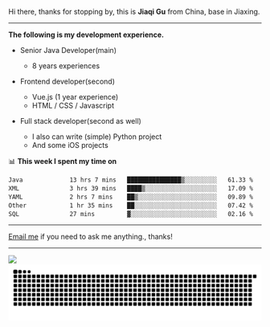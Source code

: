 Hi there, thanks for stopping by, this is **Jiaqi Gu** from China, base in Jiaxing.

---

**The following is my development experience.**

- Senior Java Developer(main)
  - 8 years experiences

- Frontend developer(second)
  - Vue.js (1 year experience)
  - HTML / CSS / Javascript
  
- Full stack developer(second as well)
  - I also can write (simple) Python project
  - And some iOS projects

📊 **This week I spent my time on**
<!--START_SECTION:waka-->

```txt
Java             13 hrs 7 mins   ███████████████▒░░░░░░░░░   61.33 %
XML              3 hrs 39 mins   ████▒░░░░░░░░░░░░░░░░░░░░   17.09 %
YAML             2 hrs 7 mins    ██▒░░░░░░░░░░░░░░░░░░░░░░   09.89 %
Other            1 hr 35 mins    ██░░░░░░░░░░░░░░░░░░░░░░░   07.42 %
SQL              27 mins         ▓░░░░░░░░░░░░░░░░░░░░░░░░   02.16 %
```

<!--END_SECTION:waka-->

---

[Email me](mailto:htk2klwgr@mozmail.com?subject=Hiring_from_GitHub) if you need to ask me anything., thanks!

---

![]( https://visitor-badge.glitch.me/badge?page_id=githubgujiaqi)
![]( https://github.com/droid-Q/droid-Q/raw/output/github-contribution-grid-snake.svg#gh-dark-mode-only)

